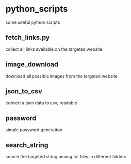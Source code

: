 # python_scripts
some useful python scripts
## fetch_links.py
collect all links available on the targeted website
## image_download
download all possible images from the targeted website
## json_to_csv
convert a json data to csv, readable
## password
simple password generation
## search_string
search the targeted string among txt files in different folders
